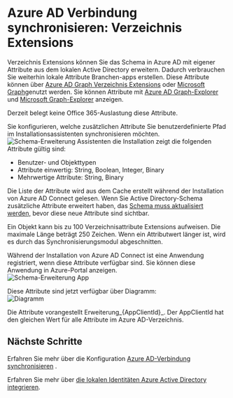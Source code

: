 <properties
   pageTitle="Azure AD Verbindung synchronisieren: Verzeichnis Extensions | Microsoft Azure"
   description="Dieses Thema beschreibt die Verzeichnisfunktion Extensions in Azure AD verbinden."
   services="active-directory"
   documentationCenter=""
   authors="AndKjell"
   manager="femila"
   editor=""/>

<tags
   ms.service="active-directory"
   ms.devlang="na"
   ms.topic="article"
   ms.tgt_pltfrm="na"
   ms.workload="identity"
   ms.date="08/19/2016"
   ms.author="billmath"/>

# <a name="azure-ad-connect-sync-directory-extensions"></a>Azure AD Verbindung synchronisieren: Verzeichnis Extensions
Verzeichnis Extensions können Sie das Schema in Azure AD mit eigener Attribute aus dem lokalen Active Directory erweitern. Dadurch verbrauchen Sie weiterhin lokale Attribute Branchen-apps erstellen. Diese Attribute können über [Azure AD Graph Verzeichnis Extensions](https://msdn.microsoft.com/Library/Azure/Ad/Graph/howto/azure-ad-graph-api-directory-schema-extensions) oder [Microsoft Graph](https://graph.microsoft.io/)genutzt werden. Sie können Attribute mit [Azure AD Graph-Explorer](https://graphexplorer.cloudapp.net) und [Microsoft Graph-Explorer](https://graphexplorer2.azurewebsites.net/) anzeigen.

Derzeit belegt keine Office 365-Auslastung diese Attribute.

Sie konfigurieren, welche zusätzlichen Attribute Sie benutzerdefinierte Pfad im Installationsassistenten synchronisieren möchten.
![Schema-Erweiterung Assistenten](./media/active-directory-aadconnectsync-feature-directory-extensions/extension2.png) die Installation zeigt die folgenden Attribute gültig sind:

- Benutzer- und Objekttypen
- Attribute einwertig: String, Boolean, Integer, Binary
- Mehrwertige Attribute: String, Binary

Die Liste der Attribute wird aus dem Cache erstellt während der Installation von Azure AD Connect gelesen. Wenn Sie Active Directory-Schema zusätzliche Attribute erweitert haben, das [Schema muss aktualisiert werden,](active-directory-aadconnectsync-installation-wizard.md#refresh-directory-schema) bevor diese neue Attribute sind sichtbar.

Ein Objekt kann bis zu 100 Verzeichnisattribute Extensions aufweisen. Die maximale Länge beträgt 250 Zeichen. Wenn ein Attributwert länger ist, wird es durch das Synchronisierungsmodul abgeschnitten.

Während der Installation von Azure AD Connect ist eine Anwendung registriert, wenn diese Attribute verfügbar sind. Sie können diese Anwendung in Azure-Portal anzeigen.  
![Schema-Erweiterung App](./media/active-directory-aadconnectsync-feature-directory-extensions/extension3.png)

Diese Attribute sind jetzt verfügbar über Diagramm:  
![Diagramm](./media/active-directory-aadconnectsync-feature-directory-extensions/extension4.png)

Die Attribute vorangestellt Erweiterung\_{AppClientId}\_. Der AppClientId hat den gleichen Wert für alle Attribute im Azure AD-Verzeichnis.

## <a name="next-steps"></a>Nächste Schritte
Erfahren Sie mehr über die Konfiguration [Azure AD-Verbindung synchronisieren](active-directory-aadconnectsync-whatis.md) .

Erfahren Sie mehr über [die lokalen Identitäten Azure Active Directory integrieren](active-directory-aadconnect.md).
